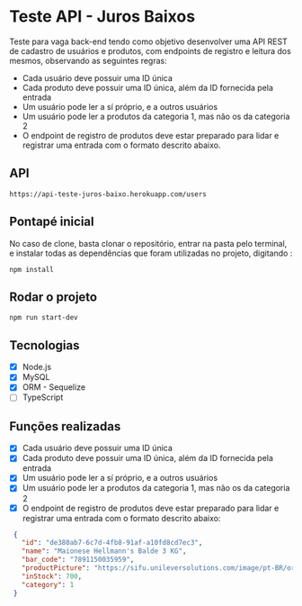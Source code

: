 # Teste API -  Juros Baixos

Teste para vaga back-end tendo como objetivo desenvolver uma API REST de cadastro de usuários e produtos, com endpoints
de registro e leitura dos mesmos, observando as seguintes regras:
- Cada usuário deve possuir uma ID única
- Cada produto deve possuir uma ID única, além da ID fornecida pela entrada
- Um usuário pode ler a sí próprio, e a outros usuários
- Um usuário pode ler a produtos da categoria 1, mas não os da categoria 2
- O endpoint de registro de produtos deve estar preparado para lidar e registrar uma entrada com o formato descrito abaixo.

## API 
```
https://api-teste-juros-baixo.herokuapp.com/users
```

## Pontapé inicial

No caso de clone, basta clonar o repositório, entrar na pasta pelo terminal, e instalar todas as dependências que foram 
utilizadas no projeto, digitando :

```
npm install
```
## Rodar o projeto 

```
npm run start-dev
```

## Tecnologias 

- [x] Node.js
- [x] MySQL
- [x] ORM - Sequelize
- [ ] TypeScript

## Funções realizadas 
- [x] Cada usuário deve possuir uma ID única
- [x] Cada produto deve possuir uma ID única, além da ID fornecida pela entrada
- [x] Um usuário pode ler a sí próprio, e a outros usuários
- [x] Um usuário pode ler a produtos da categoria 1, mas não os da categoria 2
- [x] O endpoint de registro de produtos deve estar preparado para lidar e registrar uma entrada com o formato 
descrito abaixo:
```json
 {
   "id": "de380ab7-6c7d-4fb8-91af-a10fd8cd7ec3",
   "name": "Maionese Hellmann's Balde 3 KG",
   "bar_code": "7891150035959",
   "productPicture": "https://sifu.unileversolutions.com/image/pt-BR/original/2/maionese-hellmann-s-balde-3-kg-50364576.png",
   "inStock": 700,
   "category": 1
 }
```



